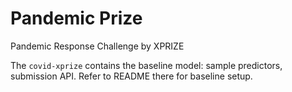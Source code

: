 # Pandemic Prize
 Pandemic Response Challenge by XPRIZE

The `covid-xprize` contains the baseline model: sample predictors, submission API. Refer to README there for baseline setup.